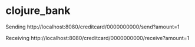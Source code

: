 # clojure_bank

Sending
http://localhost:8080/creditcard/0000000000/send?amount=1

Receiving
http://localhost:8080/creditcard/0000000000/receive?amount=1

